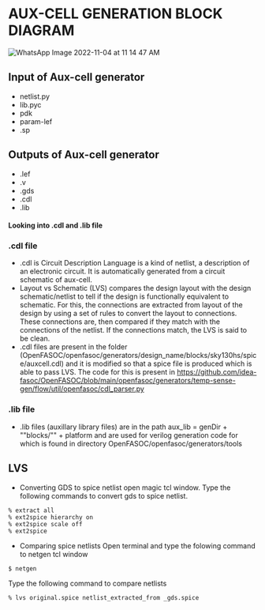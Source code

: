 # AUX-CELL GENERATION BLOCK DIAGRAM

![WhatsApp Image 2022-11-04 at 11 14 47 AM](https://user-images.githubusercontent.com/62790565/199909816-7cfae85b-13d7-4abd-b9a3-9ea817d215b3.jpeg)

## Input of Aux-cell generator
- netlist.py
- lib.pyc
- pdk
- param-lef
- <design>.sp
  
## Outputs of Aux-cell generator
- .lef
- .v
- .gds
- .cdl
- .lib
  
#### Looking into .cdl and .lib file
### .cdl file
- .cdl is Circuit Description Language is a kind of netlist, a description of an electronic circuit. It is automatically generated from a circuit schematic of aux-cell.
- Layout vs Schematic (LVS) compares the design layout with the design schematic/netlist to tell if the design is functionally equivalent to schematic. For this, the connections are extracted from layout of the design by using a set of rules to convert the layout to connections. These connections are, then compared if they match with the connections of the netlist. If the connections match, the LVS is said to be clean. 
- .cdl files are present in the folder (OpenFASOC/openfasoc/generators/design_name/blocks/sky130hs/spice/auxcell.cdl)  and it is modified so that a spice file is produced which is able to pass LVS. The code for this is present in https://github.com/idea-fasoc/OpenFASOC/blob/main/openfasoc/generators/temp-sense-gen/flow/util/openfasoc/cdl_parser.py 
  
 ### .lib file
- .lib files (auxillary library files) are in the path  aux_lib = genDir + ""blocks/"" + platform and are used for verilog generation code for which is found in directory OpenFASOC/openfasoc/generators/tools 

 ## LVS
 - Converting GDS to spice netlist
  open magic tcl window. Type the following commands to convert gds to spice netlist.
  ```
 % extract all
 % ext2spice hierarchy on
 % ext2spice scale off
 % ext2spice
  ```
  - Comparing spice netlists
  Open terminal and type the folowing command to netgen tcl window
  ```
  $ netgen
  ```
  Type the following command to compare netlists
  ```
 % lvs original.spice netlist_extracted_from _gds.spice
  ```
  
